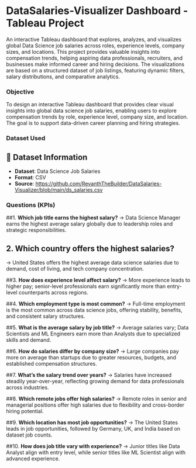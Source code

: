 # DataSalaries-Visualizer Dashboard - Tableau Project
An interactive Tableau dashboard that explores, analyzes, and visualizes global Data Science job salaries across roles, experience levels, company sizes, and locations. This project provides valuable insights into compensation trends, helping aspiring data professionals, recruiters, and businesses make informed career and hiring decisions. The visualizations are based on a structured dataset of job listings, featuring dynamic filters, salary distributions, and comparative analytics.

###  Objective

To design an interactive Tableau dashboard that provides clear visual insights into global data science job salaries, enabling users to explore compensation trends by role, experience level, company size, and location. The goal is to support data-driven career planning and hiring strategies.

### Dataset Used
## 📁 Dataset Information

- **Dataset**: Data Science Job Salaries  
- **Format**: CSV  
- **Source**: https://github.com/RevanthTheBuilder/DataSalaries-Visualizer/blob/main/ds_salaries.csv

###  Questions (KPIs)

##1. **Which job title earns the highest salary?**
   → Data Science Manager earns the highest average salary globally due to leadership roles and strategic responsibilities.

 ## 2. **Which country offers the highest salaries?**
   → United States offers the highest average data science salaries due to demand, cost of living, and tech company concentration.

##3. **How does experience level affect salary?**
   → More experience leads to higher pay; senior-level professionals earn significantly more than entry-level counterparts across regions.

##4. **Which employment type is most common?**
   → Full-time employment is the most common across data science jobs, offering stability, benefits, and consistent salary structures.

##5. **What is the average salary by job title?**
   → Average salaries vary; Data Scientists and ML Engineers earn more than Analysts due to specialized skills and demand.

##6. **How do salaries differ by company size?**
   → Large companies pay more on average than startups due to greater resources, budgets, and established compensation structures.

##7. **What’s the salary trend over years?**
   → Salaries have increased steadily year-over-year, reflecting growing demand for data professionals across industries.

##8. **Which remote jobs offer high salaries?**
   → Remote roles in senior and managerial positions offer high salaries due to flexibility and cross-border hiring potential.

##9. **Which location has most job opportunities?**
   → The United States leads in job opportunities, followed by Germany, UK, and India based on dataset job counts.

##10. **How does job title vary with experience?**
    → Junior titles like Data Analyst align with entry level, while senior titles like ML Scientist align with advanced experience.


